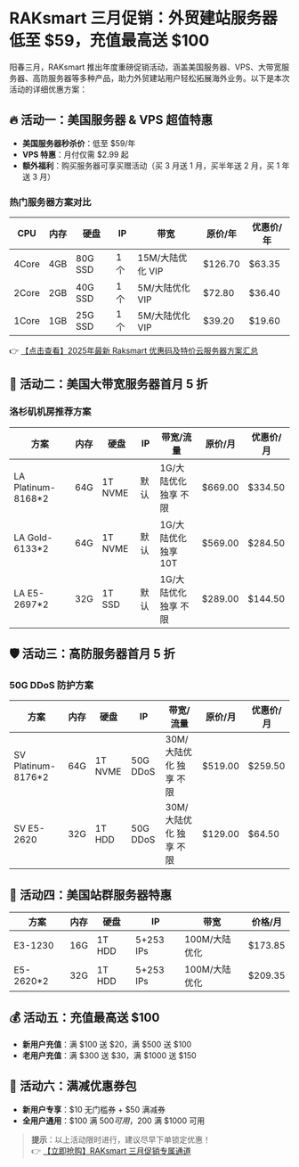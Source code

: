 # RAKsmart 三月促销：外贸建站服务器低至 $59，充值最高送 $100

阳春三月，RAKsmart 推出年度重磅促销活动，涵盖美国服务器、VPS、大带宽服务器、高防服务器等多种产品，助力外贸建站用户轻松拓展海外业务。以下是本次活动的详细优惠方案：

## 🔥 活动一：美国服务器 & VPS 超值特惠

- **美国服务器秒杀价**：低至 $59/年  
- **VPS 特惠**：月付仅需 $2.99 起  
- **额外福利**：购买服务器可享买赠活动（买 3 月送 1 月，买半年送 2 月，买 1 年送 3 月）

### 热门服务器方案对比

| CPU      | 内存 | 硬盘     | IP  | 带宽               | 原价/年 | 优惠价/年 |
|----------|------|----------|-----|--------------------|---------|-----------|
| 4Core    | 4GB  | 80G SSD  | 1个 | 15M/大陆优化 VIP   | $126.70 | $63.35    |
| 2Core    | 2GB  | 40G SSD  | 1个 | 5M/大陆优化 VIP    | $72.80  | $36.40    |
| 1Core    | 1GB  | 25G SSD  | 1个 | 5M/大陆优化 VIP    | $39.20  | $19.60    |

👉 [【点击查看】2025年最新 Raksmart 优惠码及特价云服务器方案汇总](https://bit.ly/raksmart)

## 🚀 活动二：美国大带宽服务器首月 5 折

### 洛杉矶机房推荐方案

| 方案               | 内存 | 硬盘     | IP  | 带宽/流量               | 原价/月 | 优惠价/月 |
|--------------------|------|----------|-----|-------------------------|---------|-----------|
| LA Platinum-8168*2 | 64G  | 1T NVME  | 默认 | 1G/大陆优化 独享 不限   | $669.00 | $334.50   |
| LA Gold-6133*2     | 64G  | 1T NVME  | 默认 | 1G/大陆优化 独享 10T    | $569.00 | $284.50   |
| LA E5-2697*2       | 32G  | 1T SSD   | 默认 | 1G/大陆优化 独享 不限   | $289.00 | $144.50   |

## 🛡️ 活动三：高防服务器首月 5 折

### 50G DDoS 防护方案

| 方案               | 内存 | 硬盘     | IP       | 带宽/流量               | 原价/月 | 优惠价/月 |
|--------------------|------|----------|----------|-------------------------|---------|-----------|
| SV Platinum-8176*2 | 64G  | 1T NVME  | 50G DDoS | 30M/大陆优化 独享 不限  | $519.00 | $259.50   |
| SV E5-2620         | 32G  | 1T HDD   | 50G DDoS | 30M/大陆优化 独享 不限  | $129.00 | $64.50    |

## 📌 活动四：美国站群服务器特惠

| 方案       | 内存 | 硬盘     | IP         | 带宽           | 价格/月  |
|------------|------|----------|------------|----------------|----------|
| E3-1230    | 16G  | 1T HDD   | 5+253 IPs  | 100M/大陆优化  | $173.85  |
| E5-2620*2  | 32G  | 1T HDD   | 5+253 IPs  | 100M/大陆优化  | $209.35  |

## 💰 活动五：充值最高送 $100

- **新用户充值**：满 $100 送 $20，满 $500 送 $100  
- **老用户充值**：满 $300 送 $30，满 $1000 送 $150  

## 🎁 活动六：满减优惠券包

- **新用户专享**：$10 无门槛券 + $50 满减券  
- **全用户通用**：$100 满 $500 可用，$200 满 $1000 可用  

> **提示**：以上活动限时进行，建议尽早下单锁定优惠！  
> 👉 [【立即抢购】RAKsmart 三月促销专属通道](https://bit.ly/raksmart)